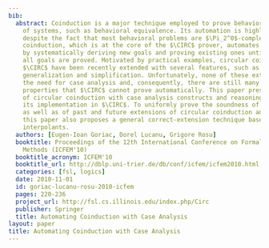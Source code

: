 ```yaml
---
bib:
  abstract: Coinduction is a major technique employed to prove behavioral properties
    of systems, such as behavioral equivalence. Its automation is highly desirable,
    despite the fact that most behavioral problems are $\Pi_2^0$-complete. Circular
    coinduction, which is at the core of the $\CIRC$ prover, automates coinduction
    by systematically deriving new goals and proving existing ones until, hopefully,
    all goals are proved. Motivated by practical examples, circular coinduction and
    $\CIRC$ have been recently extended with several features, such as special contexts,
    generalization and simplification. Unfortunately, none of these extensions eliminates
    the need for case analysis and, consequently, there are still many natural behavioral
    properties that $\CIRC$ cannot prove automatically. This paper presents an extension
    of circular coinduction with case analysis constructs and reasoning, as well as
    its implementation in $\CIRC$. To uniformly prove the soundness of this extension,
    as well as of past and future extensions of circular coinduction and $\CIRC$,
    this paper also proposes a general correct-extension technique based on equational
    interpolants.
  authors: [Eugen-Ioan Goriac, Dorel Lucanu, Grigore Rosu]
  booktitle: Proceedings of the 12th International Conference on Formal Engineering
    Methods (ICFEM'10)
  booktitle_acronym: ICFEM'10
  booktitle_url: http://dblp.uni-trier.de/db/conf/icfem/icfem2010.html
  categories: [fsl, logics]
  date: 2010-11-01
  id: goriac-lucanu-rosu-2010-icfem
  pages: 220-236
  project_url: http://fsl.cs.illinois.edu/index.php/Circ
  publisher: Springer
  title: Automating Coinduction with Case Analysis
layout: paper
title: Automating Coinduction with Case Analysis
---
```

